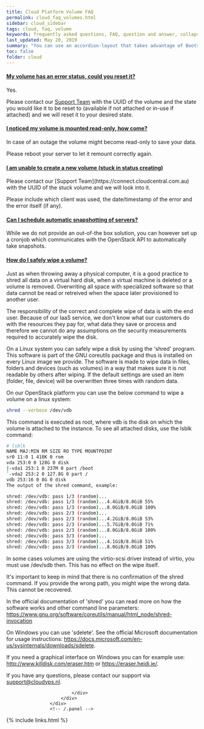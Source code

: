 ```yaml
---
title: Cloud Platform Volume FAQ
permalink: cloud_faq_volumes.html
sidebar: cloud_sidebar
tags: cloud, faq, volume
keywords: frequently asked questions, FAQ, question and answer, collapsible sections, expand, collapse
last_updated: May 20, 2019
summary: "You can use an accordion-layout that takes advantage of Bootstrap styling. This is useful for an FAQ page."
toc: false
folder: cloud
---
```


<div class="panel-group" id="accordion">
                    <div class="panel panel-default">
                        <div class="panel-heading">
                            <h4 class="panel-title">
                                <a class="noCrossRef accordion-toggle" data-toggle="collapse" data-parent="#accordion" href="#collapseOneVolume">My volume has an error status, could you reset it?</a>
                            </h4>
                        </div>
                        <div id="collapseOneVolume" class="panel-collapse collapse noCrossRef">
                            <div class="panel-body">
<div markdown="1">
Yes.

Please contact our [Support Team](https://connect.cloudcentral.com.au) with the UUID of the volume and the state you would like it to be reset to (available if not attached or in-use if attached) and we will reset it to your desired state.
</div>
                            </div>
                        </div>
                    </div>
                    <!-- /.panel -->
                    <div class="panel panel-default">
                        <div class="panel-heading">
                            <h4 class="panel-title">
                                <a class="noCrossRef accordion-toggle" data-toggle="collapse" data-parent="#accordion" href="#collapseTwoVolume">I noticed my volume is mounted read-only, how come?</a>
                            </h4>
                        </div>
                        <div id="collapseTwoVolume" class="panel-collapse collapse noCrossRef">
                            <div class="panel-body">
<div markdown="1">
In case of an outage the volume might become read-only to save your data.

Please reboot your server to let it remount correctly again.
</div>
                            </div>
                        </div>
                    </div>
                    <!-- /.panel -->
                    <div class="panel panel-default">
                        <div class="panel-heading">
                            <h4 class="panel-title">
                                <a class="noCrossRef accordion-toggle" data-toggle="collapse" data-parent="#accordion" href="#collapseThreeVolume">I am unable to create a new volume (stuck in status creating)</a>
                            </h4>
                        </div>
                        <div id="collapseThreeVolume" class="panel-collapse collapse noCrossRef">
                            <div class="panel-body">
<div markdown="1">
Please contact our [Support Team](https://connect.cloudcentral.com.au) with the UUID of the stuck volume and we will look into it.

Please include which client was used, the date/timestamp of the error and the error itself (if any).
</div>
                            </div>
                        </div>
                    </div>
                    <!-- /.panel -->
                    <div class="panel panel-default">
                        <div class="panel-heading">
                            <h4 class="panel-title">
                                <a class="noCrossRef accordion-toggle" data-toggle="collapse" data-parent="#accordion" href="#collapseFourVolume">Can I schedule automatic snapshotting of servers?</a>
                            </h4>
                        </div>
                        <div id="collapseFourVolume" class="panel-collapse collapse noCrossRef">
                            <div class="panel-body">
<div markdown="1">
While we do not provide an out-of-the box solution, you can however set up a cronjob which communicates with the OpenStack API to automatically take snapshots.
</div>
                            </div>
                        </div>
                    </div>
                    <!-- /.panel -->
                    <div class="panel panel-default">
                        <div class="panel-heading">
                            <h4 class="panel-title">
                                <a class="noCrossRef accordion-toggle" data-toggle="collapse" data-parent="#accordion" href="#collapseFiveVolume">How do I safely wipe a volume?</a>
                            </h4>
                        </div>
                        <div id="collapseFiveVolume" class="panel-collapse collapse noCrossRef">
                            <div class="panel-body">
<div markdown="1"> 
Just as when throwing away a physical computer, it is a good practice to shred all data on a virtual hard disk, when a virtual machine is deleted or a volume is removed. Overwriting all space with specialized software so that data cannot be read or retreived when the space later provisioned to another user.

The responsibility of the correct and complete wipe of data is with the end user. Because of our IaaS service, we don't know what our customers do with the resources they pay for, what data they save or process and therefore we cannot do any assumptions on the security measurements required to accurately wipe the disk.

On a Linux system you can safely wipe a disk by using the 'shred' program. This software is part of the GNU coreutils package and thus is installed on every Linux image we provide. The software is made to wipe data in files, folders and devices (such as volumes) in a way that makes sure it is not readable by others after wiping. If the default settings are used an item (folder, file, device) will be overwritten three times with random data.

On our OpenStack platform you can use the below command to wipe a volume on a linux system:
```sh
shred --verbose /dev/vdb
```
This command is executed as root, where vdb is the disk on which the volume is attached to the instance. To see all attached disks, use the lsblk command:
```sh
# lsblk
NAME MAJ:MIN RM SIZE RO TYPE MOUNTPOINT
sr0 11:0 1 410K 0 rom
vda 253:0 0 128G 0 disk
|-vda1 253:1 0 237M 0 part /boot
`-vda2 253:2 0 127.8G 0 part /
vdb 253:16 0 8G 0 disk
The output of the shred command, example:

shred: /dev/vdb: pass 1/3 (random)...
shred: /dev/vdb: pass 1/3 (random)...4.4GiB/8.0GiB 55%
shred: /dev/vdb: pass 1/3 (random)...8.0GiB/8.0GiB 100%
shred: /dev/vdb: pass 2/3 (random)...
shred: /dev/vdb: pass 2/3 (random)...4.2GiB/8.0GiB 53%
shred: /dev/vdb: pass 2/3 (random)...5.7GiB/8.0GiB 71%
shred: /dev/vdb: pass 2/3 (random)...8.0GiB/8.0GiB 100%
shred: /dev/vdb: pass 3/3 (random)...
shred: /dev/vdb: pass 3/3 (random)...4.1GiB/8.0GiB 51%
shred: /dev/vdb: pass 3/3 (random)...8.0GiB/8.0GiB 100%
```
In some cases volumes are using the virtio-scsi driver instead of virtio, you must use /dev/sdb then. This has no effect  on the wipe itself.

It's important to keep in mind that there is no confirmation of the shred command. If you provide the wrong path, you might wipe the wrong data. This cannot be recovered.

In the official documentation of 'shred' you can read more on how the software works and other command line parameters: https://www.gnu.org/software/coreutils/manual/html_node/shred-invocation

On Windows you can use 'sdelete'. See the official Microsoft documentation for usage instructions: https://docs.microsoft.com/en-us/sysinternals/downloads/sdelete.

If you need a graphical interface on Windows you can for example use: http://www.killdisk.com/eraser.htm or https://eraser.heidi.ie/.

If you have any questions, please contact our support via support@cloudvps.nl.
</div>

                            </div>
                        </div>
                    </div>
                    <!-- /.panel -->
</div>

{% include links.html %}
